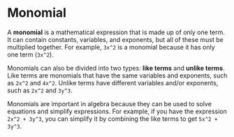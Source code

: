 # Monomial

A **monomial** is a mathematical expression that is made up of only one term. It can contain constants, variables, and exponents, but all of these must be multiplied together. For example, `3x^2` is a monomial because it has only one term (`3x^2`).

Monomials can also be divided into two types: **like terms** and **unlike terms**. Like terms are monomials that have the same variables and exponents, such as `2x^2` and `4x^2`. Unlike terms have different variables and/or exponents, such as `2x^2` and `3y^3`.

Monomials are important in algebra because they can be used to solve equations and simplify expressions. For example, if you have the expression `2x^2 + 3y^3`, you can simplify it by combining the like terms to get `5x^2 + 3y^3`.
